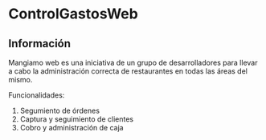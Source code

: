 # ControlGastosWeb

## Información

Mangiamo web es una iniciativa de un grupo de desarrolladores para llevar a cabo la administración correcta
de restaurantes en todas las áreas del mismo.

Funcionalidades:

1. Segumiento de órdenes
2. Captura y seguimiento de clientes
3. Cobro y administración de caja